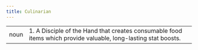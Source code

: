 ```yaml
---
title: Culinarian
---
```

| | |
| --- | --- |
| noun | 1.  	A Disciple of the Hand that creates consumable food items which provide valuable, long-lasting stat boosts.	|
